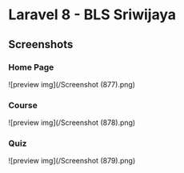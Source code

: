 # Laravel 8 - BLS Sriwijaya

## Screenshots

### Home Page
![preview img](/Screenshot (877).png)

### Course
![preview img](/Screenshot (878).png)

### Quiz
![preview img](/Screenshot (879).png)

